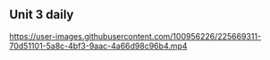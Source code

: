 ## Unit 3 daily


https://user-images.githubusercontent.com/100956226/225669311-70d51101-5a8c-4bf3-9aac-4a66d98c96b4.mp4


